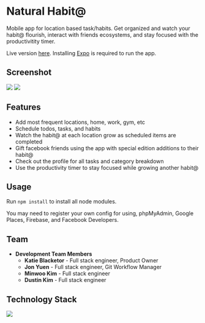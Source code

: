 # Natural Habit@

Mobile app for location based task/habits. Get organized and watch your habit@ flourish, interact with friends ecosystems, and stay focused with the productivitity timer.

Live version [here](https://expo.io/@blackeka/habitation). Installing [Expo](https://expo.io/) is required to run the app.

## Screenshot

![](assets/screenshots/FriendEcosystem?raw=true)
![](assets/screenshots/HomeEcosystem?raw=true)

## Features
 - Add most frequent locations, home, work, gym, etc
 - Schedule todos, tasks, and habits
 - Watch the habit@ at each location grow as scheduled items are completed
 - Gift facebook friends using the app with special edition additions to their habit@
 - Check out the profile for all tasks and category breakdown
 - Use the productivity timer to stay focused while growing another habit@

## Usage

Run ```npm install``` to install all node modules.

You may need to register your own config for using, phpMyAdmin, Google Places, Firebase, and Facebook Developers.

## Team

  - __Development Team Members__
  	- __Katie Blacketor__ - Full stack engineer, Product Owner
  	- __Jon Yuen__ - Full stack engineer, Git Workflow Manager
  	- __Minwoo Kim__ - Full stack engineer
    - __Dustin Kim__ - Full stack engineer

## Technology Stack

![](assets/techStack.png?raw=true)